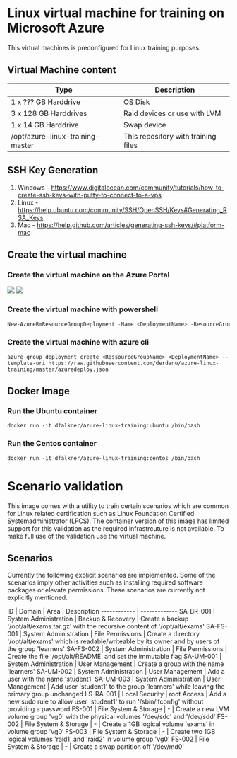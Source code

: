 # Linux virtual machine for training on Microsoft Azure 

This virtual machines is preconfigured for Linux training purposes.

## Virtual Machine content

 Type | Description 
------------ | -------------
 1 x ??? GB Harddrive | OS Disk
 3 x 128 GB Harddrives | Raid devices or use with LVM 
 1 x 14 GB Harddrive | Swap device |
 /opt/azure-linux-training-master | This repository with training files 


## SSH Key Generation

1. Windows - https://www.digitalocean.com/community/tutorials/how-to-create-ssh-keys-with-putty-to-connect-to-a-vps
2. Linux - https://help.ubuntu.com/community/SSH/OpenSSH/Keys#Generating_RSA_Keys
3. Mac - https://help.github.com/articles/generating-ssh-keys/#platform-mac

## Create the virtual machine
### Create the  virtual machine on the Azure Portal

<a href="https://portal.azure.com/#create/Microsoft.Template/uri/https%3A%2F%2Fraw.githubusercontent.com%2Fderdanu%2Fazure-linux-training%2Fmaster%2Fazuredeploy.json" target="_blank">
    <img src="http://azuredeploy.net/deploybutton.png"/>
</a>
<a href="http://armviz.io/#/?load=https%3A%2F%2Fraw.githubusercontent.com%2Fderdanu%2Fazure-linux-training%2Fmaster%2Fazuredeploy.json" target="_blank">
    <img src="http://armviz.io/visualizebutton.png"/>
</a>

### Create the virtual machine with powershell

```powershell
New-AzureRmResourceGroupDeployment -Name <DeploymentName> -ResourceGroupName <RessourceGroupName> -TemplateUri https://raw.githubusercontent.com/derdanu/azure-linux-training/master/azuredeploy.json
```

### Create the virtual machine with azure cli
```
azure group deployment create <RessourceGroupName> <DeploymentName> --template-uri https://raw.githubusercontent.com/derdanu/azure-linux-training/master/azuredeploy.json
```

## Docker Image 

### Run the Ubuntu container

```
docker run -it dfalkner/azure-linux-training:ubuntu /bin/bash
```

### Run the Centos container

```
docker run -it dfalkner/azure-linux-training:centos /bin/bash
```

# Scenario validation
This image comes with a utility to train certain scenarios which are common for Linux related certification such as Linux Foundation Certified Systemadministrator (LFCS). The container version of this image has limited support for this validation as the required infrastrcuture is not available. To make full use of the validation use the virtual machine.

## Scenarios
Currently the following explicit scenarios are implemented. Some of the scenarios imply other activities such as installing required software packages or elevate permissions. These scenarios are currently not explicitly mentioned.

ID | Domain | Area | Description 
------------ | -------------
SA-BR-001 | System Administration | Backup & Recovery | Create a backup '/opt/alt/exams.tar.gz' with the recursive content of '/opt/alt/exams'
SA-FS-001 | System Administration | File Permissions | Create a directory '/opt/alt/exams' which is readable/writeable by its owner and by users of the group 'learners'
SA-FS-002 | System Administration | File Permissions | Create the file '/opt/alt/README' and set the immutable flag
SA-UM-001 | System Administration | User Management | Create a group with the name 'learners'
SA-UM-002 | System Administration | User Management | Add a user with the name 'student1'
SA-UM-003 | System Administration | User Management | Add user 'student1' to the group 'learners' while leaving the primary group unchanged
LS-RA-001 | Local Security | root Access | Add a new sudo rule to allow user 'student1' to run '/sbin/ifconfig' without providing a password
FS-001 | File System & Storage | - | Create a new LVM volume group 'vg0' with the physical volumes '/dev/sdc' and '/dev/sdd'
FS-002 | File System & Storage | - | Create a 1GB logical volume 'exams' in volume group 'vg0‘
FS-003 | File System & Storage | - | Create two 1GB logical volumes 'raid1' and 'raid2'  in volume group 'vg0'
FS-002 | File System & Storage | - | Create a swap partition off '/dev/md0'
